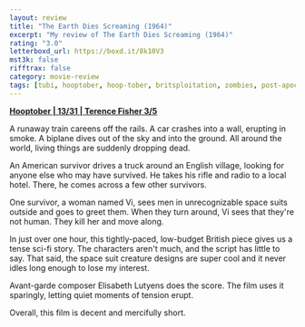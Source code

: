 ```yaml
---
layout: review
title: "The Earth Dies Screaming (1964)"
excerpt: "My review of The Earth Dies Screaming (1964)"
rating: "3.0"
letterboxd_url: https://boxd.it/8k10V3
mst3k: false
rifftrax: false
category: movie-review
tags: [tubi, hooptober, hoop-tober, britsploitation, zombies, post-apocalypse, scifiploitation]
---
```


<b><a href="https://boxd.it/pRQY0/detail" target="_blank" rel="noopener">Hooptober | 13/31 | Terence Fisher 3/5</a></b>

A runaway train careens off the rails. A car crashes into a wall, erupting in smoke. A biplane dives out of the sky and into the ground. All around the world, living things are suddenly dropping dead.

An American survivor drives a truck around an English village, looking for anyone else who may have survived. He takes his rifle and radio to a local hotel. There, he comes across a few other survivors.

One survivor, a woman named Vi, sees men in unrecognizable space suits outside and goes to greet them. When they turn around, Vi sees that they're not human. They kill her and move along.

In just over one hour, this tightly-paced, low-budget British piece gives us a tense sci-fi story. The characters aren't much, and the script has little to say. That said, the space suit creature designs are super cool and it never idles long enough to lose my interest.

Avant-garde composer Elisabeth Lutyens does the score. The film uses it sparingly, letting quiet moments of tension erupt.

Overall, this film is decent and mercifully short.
